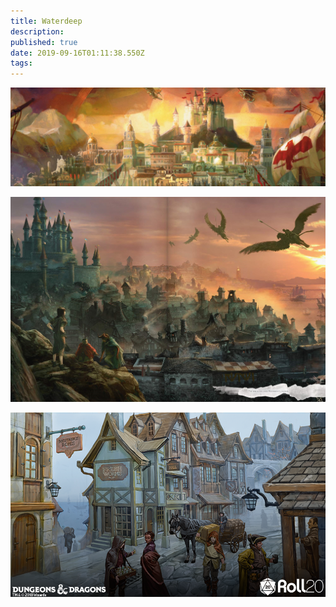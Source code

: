 ```yaml
---
title: Waterdeep
description: 
published: true
date: 2019-09-16T01:11:38.550Z
tags: 
---
```


![Waterdeep](/uploads/waterdeep.jpg "Waterdeep")

![Waterdeep 5](/uploads/waterdeep-5.jpg "Waterdeep 5")

![Waterdeep 7](/uploads/waterdeep-7.png "Waterdeep 7")